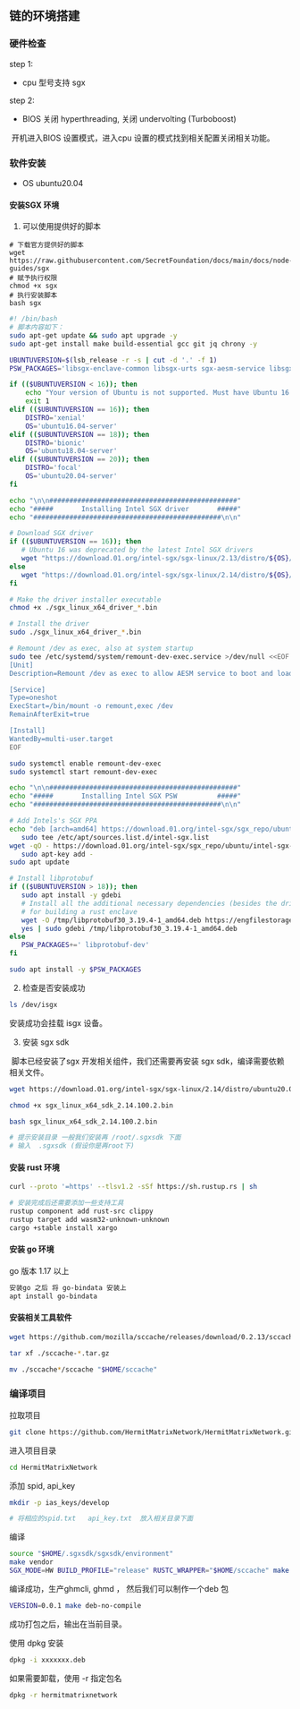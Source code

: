 ## 链的环境搭建

### 硬件检查

step 1: 

- cpu 型号支持 sgx

step 2: 

- BIOS  关闭 hyperthreading,   关闭 undervolting (Turboboost) 

​     开机进入BIOS 设置模式，进入cpu 设置的模式找到相关配置关闭相关功能。

### 软件安装

- OS  ubuntu20.04

#### 安装SGX 环境

1. 可以使用提供好的脚本

```
# 下载官方提供好的脚本
wget https://raw.githubusercontent.com/SecretFoundation/docs/main/docs/node-guides/sgx
# 赋予执行权限
chmod +x sgx
# 执行安装脚本
bash sgx
```

```bash
#! /bin/bash
# 脚本内容如下：
sudo apt-get update && sudo apt upgrade -y
sudo apt-get install make build-essential gcc git jq chrony -y

UBUNTUVERSION=$(lsb_release -r -s | cut -d '.' -f 1)
PSW_PACKAGES='libsgx-enclave-common libsgx-urts sgx-aesm-service libsgx-uae-service autoconf libtool make gcc'

if (($UBUNTUVERSION < 16)); then
	echo "Your version of Ubuntu is not supported. Must have Ubuntu 16.04 and up. Aborting installation script..."
	exit 1
elif (($UBUNTUVERSION == 16)); then
	DISTRO='xenial'
	OS='ubuntu16.04-server'
elif (($UBUNTUVERSION == 18)); then
	DISTRO='bionic'
	OS='ubuntu18.04-server'
elif (($UBUNTUVERSION == 20)); then
	DISTRO='focal'
	OS='ubuntu20.04-server'
fi

echo "\n\n###############################################"
echo "#####       Installing Intel SGX driver       #####"
echo "###############################################\n\n"

# Download SGX driver
if (($UBUNTUVERSION == 16)); then
   # Ubuntu 16 was deprecated by the latest Intel SGX drivers
   wget "https://download.01.org/intel-sgx/sgx-linux/2.13/distro/${OS}/sgx_linux_x64_driver_2.11.0_0373e2e.bin"
else
   wget "https://download.01.org/intel-sgx/sgx-linux/2.14/distro/${OS}/sgx_linux_x64_driver_2.11.0_2d2b795.bin"
fi

# Make the driver installer executable
chmod +x ./sgx_linux_x64_driver_*.bin

# Install the driver
sudo ./sgx_linux_x64_driver_*.bin

# Remount /dev as exec, also at system startup
sudo tee /etc/systemd/system/remount-dev-exec.service >/dev/null <<EOF
[Unit]
Description=Remount /dev as exec to allow AESM service to boot and load enclaves into SGX

[Service]
Type=oneshot
ExecStart=/bin/mount -o remount,exec /dev
RemainAfterExit=true

[Install]
WantedBy=multi-user.target
EOF

sudo systemctl enable remount-dev-exec
sudo systemctl start remount-dev-exec

echo "\n\n###############################################"
echo "#####       Installing Intel SGX PSW          #####"
echo "###############################################\n\n"

# Add Intels's SGX PPA
echo "deb [arch=amd64] https://download.01.org/intel-sgx/sgx_repo/ubuntu $DISTRO main" |
   sudo tee /etc/apt/sources.list.d/intel-sgx.list
wget -qO - https://download.01.org/intel-sgx/sgx_repo/ubuntu/intel-sgx-deb.key |
   sudo apt-key add -
sudo apt update

# Install libprotobuf
if (($UBUNTUVERSION > 18)); then
   sudo apt install -y gdebi
   # Install all the additional necessary dependencies (besides the driver and the SDK)
   # for building a rust enclave
   wget -O /tmp/libprotobuf30_3.19.4-1_amd64.deb https://engfilestorage.blob.core.windows.net/filestorage/libprotobuf30_3.19.4-1_amd64.deb
   yes | sudo gdebi /tmp/libprotobuf30_3.19.4-1_amd64.deb
else
   PSW_PACKAGES+=' libprotobuf-dev'
fi

sudo apt install -y $PSW_PACKAGES
```

2. 检查是否安装成功

```bash
ls /dev/isgx
```

安装成功会挂载 isgx 设备。

3. 安装 sgx sdk

​       脚本已经安装了sgx 开发相关组件，我们还需要再安装 sgx sdk，编译需要依赖相关文件。

```bash
wget https://download.01.org/intel-sgx/sgx-linux/2.14/distro/ubuntu20.04-server/sgx_linux_x64_sdk_2.14.100.2.bin

chmod +x sgx_linux_x64_sdk_2.14.100.2.bin

bash sgx_linux_x64_sdk_2.14.100.2.bin

# 提示安装目录 一般我们安装再 /root/.sgxsdk 下面
# 输入  .sgxsdk (假设你是再root下)
```



#### 安装 rust 环境

```bash
curl --proto '=https' --tlsv1.2 -sSf https://sh.rustup.rs | sh

# 安装完成后还需要添加一些支持工具
rustup component add rust-src clippy
rustup target add wasm32-unknown-unknown
cargo +stable install xargo
```

#### 安装 go 环境

go 版本 1.17 以上

```bash
安装go 之后 将 go-bindata 安装上
apt install go-bindata
```

#### 安装相关工具软件

```bash
wget https://github.com/mozilla/sccache/releases/download/0.2.13/sccache-0.2.13-x86_64-unknown-linux-musl.tar.gz

tar xf ./sccache-*.tar.gz

mv ./sccache*/sccache "$HOME/sccache"
```

### 编译项目

拉取项目

```bash
git clone https://github.com/HermitMatrixNetwork/HermitMatrixNetwork.git
```

进入项目目录

```bash
cd HermitMatrixNetwork
```

添加 spid, api_key

```bash
mkdir -p ias_keys/develop

# 将相应的spid.txt   api_key.txt  放入相关目录下面
```

编译

```bash
source "$HOME/.sgxsdk/sgxsdk/environment"
make vendor
SGX_MODE=HW BUILD_PROFILE="release" RUSTC_WRAPPER="$HOME/sccache" make build-linux
```

编译成功，生产ghmcli, ghmd ， 然后我们可以制作一个deb 包

```bash
VERSION=0.0.1 make deb-no-compile
```
成功打包之后，输出在当前目录。

使用 dpkg 安装
```bash
dpkg -i xxxxxxx.deb
```

如果需要卸载，使用 -r 指定包名
```bash
dpkg -r hermitmatrixnetwork
```